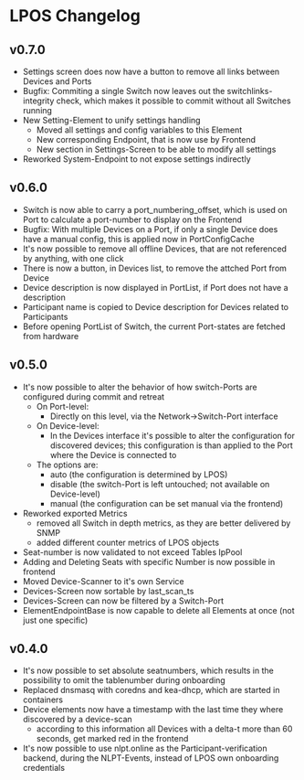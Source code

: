 # LPOS Changelog

## v0.7.0

  * Settings screen does now have a button to remove all links between Devices and Ports
  * Bugfix: Commiting a single Switch now leaves out the switchlinks-integrity check, which makes it possible to commit without all Switches running
  * New Setting-Element to unify settings handling
    * Moved all settings and config variables to this Element
    * New corresponding Endpoint, that is now use by Frontend
    * New section in Settings-Screen to be able to modify all settings
  * Reworked System-Endpoint to not expose settings indirectly

## v0.6.0

  * Switch is now able to carry a port_numbering_offset, which is used on Port to calculate a port-number to display on the Frontend
  * Bugfix: With multiple Devices on a Port, if only a single Device does have a manual config, this is applied now in PortConfigCache
  * It's now possible to remove all offline Devices, that are not referenced by anything, with one click
  * There is now a button, in Devices list, to remove the attched Port from Device
  * Device description is now displayed in PortList, if Port does not have a description
  * Participant name is copied to Device description for Devices related to Participants
  * Before opening PortList of Switch, the current Port-states are fetched from hardware

## v0.5.0

  * It's now possible to alter the behavior of how switch-Ports are configured during commit and retreat
    * On Port-level:
      * Directly on this level, via the Network->Switch-Port interface
    * On Device-level:
      * In the Devices interface it's possible to alter the configuration for discovered devices; this configuration is than applied to the Port where the Device is connected to
    * The options are:
      * auto (the configuration is determined by LPOS)
      * disable (the switch-Port is left untouched; not available on Device-level)
      * manual (the configuration can be set manual via the frontend)
  * Reworked exported Metrics
    * removed all Switch in depth metrics, as they are better delivered by SNMP
    * added different counter metrics of LPOS objects
  * Seat-number is now validated to not exceed Tables IpPool
  * Adding and Deleting Seats with specific Number is now possible in frontend
  * Moved Device-Scanner to it's own Service
  * Devices-Screen now sortable by last_scan_ts
  * Devices-Screen can now be filtered by a Switch-Port
  * ElementEndpointBase is now capable to delete all Elements at once (not just one specific)

## v0.4.0

  * It's now possible to set absolute seatnumbers, which results in the possibility to omit the tablenumber during onboarding
  * Replaced dnsmasq with coredns and kea-dhcp, which are started in containers
  * Device elements now have a timestamp with the last time they where discovered by a device-scan
    * according to this information all Devices with a delta-t more than 60 seconds, get marked red in the frontend
  * It's now possible to use nlpt.online as the Participant-verification backend, during the NLPT-Events, instead of LPOS own onboarding credentials
